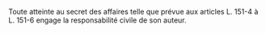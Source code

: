 Toute atteinte au secret des affaires telle que prévue aux articles L. 151-4 à L. 151-6 engage la responsabilité civile de son auteur.
